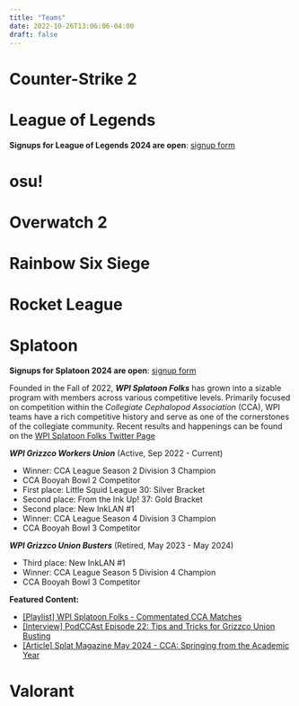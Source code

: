 ```yaml
---
title: "Teams"
date: 2022-10-26T13:06:06-04:00
draft: false
---
```

<!-- Number of teams and number of players -->

# Counter-Strike 2

# League of Legends
**Signups for League of Legends 2024 are open**: [signup form](https://forms.gle/MZv6WntX6Vockr1R9)

# osu!

# Overwatch 2

# Rainbow Six Siege

# Rocket League

# Splatoon
**Signups for Splatoon 2024 are open**: [signup form](https://docs.google.com/forms/d/e/1FAIpQLSdO363DRgD3V9nYWVC-oK2EtO8801h82VR7c-Pbvtsu2_CWpg/viewform)

Founded in the Fall of 2022, ***WPI Splatoon Folks*** has grown into a sizable program with members across various competitive levels. Primarily focused on competition within the *Collegiate Cephalopod Association* (CCA), WPI teams have a rich competitive history and serve as one of the cornerstones of the collegiate community. Recent results and happenings can be found on the [WPI Splatoon Folks Twitter Page](https://x.com/WPI_Splatoon)

***WPI Grizzco Workers Union*** (Active, Sep 2022 - Current)
- Winner: CCA League Season 2 Division 3 Champion
- CCA Booyah Bowl 2 Competitor 
- First place: Little Squid League 30: Silver Bracket
- Second place: From the Ink Up! 37: Gold Bracket
- Second place: New InkLAN #1
- Winner: CCA League Season 4 Division 3 Champion
- CCA Booyah Bowl 3 Competitor

***WPI Grizzco Union Busters*** (Retired, May 2023 - May 2024)
- Third place: New InkLAN #1
- Winner: CCA League Season 5 Division 4 Champion
- CCA Booyah Bowl 3 Competitor 

**Featured Content:**
- [[Playlist] WPI Splatoon Folks - Commentated CCA Matches](https://youtube.com/playlist?list=PLFkfgw7jHiWwU06SjgfOZT-hKb-dhyQOF&si=4xuGT4h-wf3asb-j)
- [[Interview] PodCCAst Episode 22: Tips and Tricks for Grizzco Union Busting](https://youtu.be/Jy1oAeh7bL0?si=ne043fCMAGwq3iDz&t=2578)
- [[Article] Splat Magazine May 2024 - CCA: Springing from the Academic Year](https://issuu.com/rosearrow/docs/may_2024/22?fr=sMDMxNDcyMzUzNDg)

# Valorant
